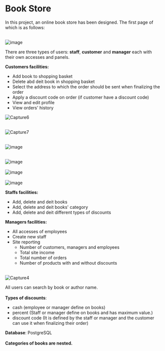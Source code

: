 <!-- Heading-->
# Book Store
In this project, an online book store has been designed. The first page of which is as follows:
<br></br>

![image](https://user-images.githubusercontent.com/82253546/136808889-9bdcc888-365f-47fc-83de-5aa0ed8a379b.png)


There are three types of users: **staff**, **customer** and **manager** each with their own accesses and panels.

**Customers facilities:**
* Add book to shopping basket
* Delete abd deit book in shopping basket
* Select the address to which the order should be sent when finalizing the order
* Apply a discount code on order (if customer have a discount code)
* View and edit profile
* View orders' history



![Capture6](https://user-images.githubusercontent.com/82253546/136805848-762642e1-cdbd-4df1-adf0-4da2f4005805.PNG)
<br></br>

![Capture7](https://user-images.githubusercontent.com/82253546/136806121-a01f73d7-b117-4e65-9396-e580dc1ba86e.PNG)
<br></br>

![image](https://user-images.githubusercontent.com/82253546/136806322-ba54f033-9b93-4a54-9fe5-46aa62a58aad.png)
<br></br>

![image](https://user-images.githubusercontent.com/82253546/136806632-b8ed4502-7a2f-4aa2-af61-28f1f9fd9187.png)
<br><br/>
![image](https://user-images.githubusercontent.com/82253546/136806980-868363ba-4d48-45f7-aea0-4908f027032a.png)
<br><br/>
![image](https://user-images.githubusercontent.com/82253546/136807217-52bbbc96-c79c-4c28-9d06-c033b5db8d94.png)


**Staffs facilities:**
* Add, delete and deit books
* Add, delete and deit books' category
* Add, delete and deit different types of discounts

**Managers facilities:**
* All accesses of employees 
* Create new staff 
* Site reporting 
   * Number of customers, managers and employees
   * Total site income 
   * Total number of orders
   * Number of products with and without discounts
<br><br/>


![Capture4](https://user-images.githubusercontent.com/82253546/136798205-9d30249c-cdd9-456d-ac68-2c3edf6a3c21.PNG)

All users can search by book or author name.
<br><br/>
__Types of discounts__:
   * cash (employee or manager define on books)
   * percent (Staff or manager define on books and has maximum value.)
   * discount code (It is defined by the staff or manager and the customer can use it when finalizing their order)

**Database**: PostgreSQL
<br><br/>
**Categories of books are nested.**
